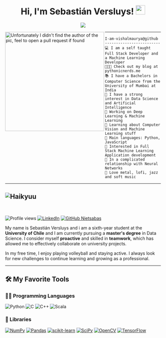 <h1 align="center">
Hi, I'm Sebastián Versluys!
  <img src="https://media.giphy.com/media/hvRJCLFzcasrR4ia7z/giphy.gif" width="30"></h1>
 <!--<img src="https://komarev.com/ghpvc/?username=I-am-vishalmaurya&label=Profile%20Views&color=0e75b6&style=flat" align='right' alt="vishalmaurya" />-->




  <p align="center">
  <a href="https://github.com/DenverCoder1/readme-typing-svg"><img src="https://readme-typing-svg.herokuapp.com?lines=Computer+Science+Student;Otaku+by+chance;Programer+for+choice;DS%20|%20AI%20|%20ML%20Enthusiastic;Always%20learning%20new%20things&center=true&width=380&height=45"></a>
</p>

<img align="left" src="https://wallpapers.com/images/hd/anime-boy-computer-68mzqrg6ffu3vtlw.jpg" alt="Unfortunately I didn't find the author of the pic, feel to open a pull request if found" width="320" />
<hr>

```
I-am-vishalmaurya@github
-------------------------
💻 I am a self taught Full Stack Developer and a Machine Learning Developer
👨🏽‍💻 Check out my blog at pythonicnerds.me
📚 I have a Bachelors in Computer Science from the University of Mumbai at India
📝 I have a strong interest in Data Science and Artificial Intelligence
🔭 Working on Deep Learning & Machine Learning
🌱 Learning about Computer Vision and Machine Learning stuff
🌟 Main languages: Python, JavaScript
🚩 Interested in Full Stack Machine Learning Application development
💖 In a complicated relationship with Neural Networks
🎵 Love metal, lofi, jazz and soft music
```
<hr>



## ![Haikyuu](https://fontmeme.com/temporary/565c2fb70c4640c4ba30815e13c8e6ba.png)

<br>


![Profile views](https://gpvc.arturio.dev/Nietsabas)
[![LinkedIn](https://img.shields.io/badge/-Nietsabas-blue?style=flat-square&logo=Linkedin&logoColor=white&link=https://www.linkedin.com/in/sebasti%C3%A1n-versluys-dom%C3%ADnguez/)](https://www.linkedin.com/in/sebasti%C3%A1n-versluys-dom%C3%ADnguez/)
[![GitHub Nietsabas](https://img.shields.io/github/followers/nietsabas?label=follow&style=social)](https://github.com/nietsabas)

My name is Sebastián Versluys and i am a sixth-year student at the **University of Chile** and I am currently pursuing a **master's degree** in Data Science. I consider myself **proactive** and skilled in **teamwork**, which has allowed me to effectively collaborate on university projects.

In my free time, I enjoy playing volleyball and staying active. I always look for new challenges to continue learning and growing as a professional.


<hr>

## 🛠️ My Favorite Tools

### 👨‍💻 Programming Languages

![Python](https://img.shields.io/badge/-Python-3776AB?style=flat-square&logo=Python&logoColor=white)
![C](https://img.shields.io/badge/-C-00599C?style=flat-square&logo=C&logoColor=white)
![C++](https://img.shields.io/badge/-C++-00599C?style=flat-square&logo=C%2B%2B&logoColor=white)
![Scala](https://img.shields.io/badge/-Scala-DC322F?style=flat-square&logo=Scala&logoColor=white)


### 🧰 Libraries

<a href="#"><img alt="NumPy" src="https://img.shields.io/badge/Numpy%20-%23013243.svg?logo=numpy&logoColor=white"></a>
<a href="#"><img alt="Pandas" src="https://img.shields.io/badge/Pandas%20-%23150458.svg?logo=pandas&logoColor=white"></a>
<a href="#"><img alt="scikit-learn" src="https://img.shields.io/badge/scikit%20learn%20-%23F7931E.svg?logo=scikit-learn&logoColor=white"></a>
<a href="#"><img alt="SciPy" src="https://img.shields.io/badge/SciPy-%230C55A5.svg?logo=scipy&logoColor=white"></a>
<a href="#"><img alt="OpenCV" src="https://img.shields.io/badge/OpenCV%20-%23white.svg?logo=OpenCV&logoColor=white&color=5F9EA0"></a>
<a href="#"><img alt="TensorFlow" src="https://img.shields.io/badge/TensorFlow%20-%23FF6F00.svg?logo=TensorFlow&logoColor=white"></a>
